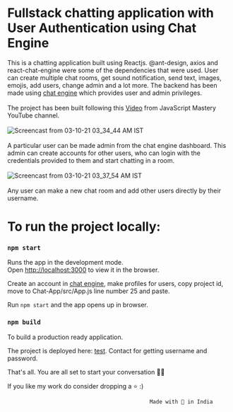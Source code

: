 # Fullstack chatting application  with User Authentication using Chat Engine

This is a chatting application built using Reactjs. @ant-design, axios and react-chat-engine were some of the dependencies that were used. User can create multiple chat rooms, get sound notification, send text, images, emojis, add users, change admin and a lot more. The backend has been made using [chat engine](https://chatengine.io/) which provides user and admin privileges. <br><br>
The project has been built following this [Video](https://youtu.be/jcOKU9f86XE) from JavaScript Mastery YouTube channel. <br><br>
![Screencast from 03-10-21 03_34_44 AM IST](https://user-images.githubusercontent.com/55712612/135733112-033dac7e-12e0-496a-8385-4d8583120d53.gif) <br><br>
A particular user can be made admin from the chat engine dashboard. This admin can create accounts for other users, who can login with the credentials provided to them and start chatting in a room. <br><br>
![Screencast from 03-10-21 03_37_54 AM IST](https://user-images.githubusercontent.com/55712612/135733118-d92341aa-0b8b-4694-94aa-a64e4c727453.gif) <br><br>
Any user can make a new chat room and add other users directly by their username.
















# To run the project locally:

### `npm start`

Runs the app in the development mode.\
Open [http://localhost:3000](http://localhost:3000) to view it in the browser.

Create an account in [chat engine](https://chatengine.io/), make profiles for users, copy project id, move to Chat-App/src/App.js  line number 25 and paste.

Run `npm start` and the app opens up in browser. 

### `npm build`

To build a production ready application.


The project is deployed here: [test](https://roy-chat-app.netlify.app/). Contact for getting username and password.

That's all. You are all set to start your conversation 💯💯 <br>

If you like my work do consider dropping a ⭐️ :)

                                                 Made with 💙️ in India

